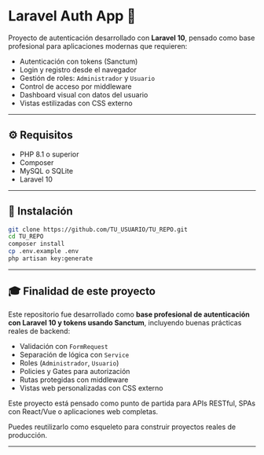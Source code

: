 # Laravel Auth App 🔐

Proyecto de autenticación desarrollado con **Laravel 10**, pensado como base profesional para aplicaciones modernas que requieren:

- Autenticación con tokens (Sanctum)
- Login y registro desde el navegador
- Gestión de roles: `Administrador` y `Usuario`
- Control de acceso por middleware
- Dashboard visual con datos del usuario
- Vistas estilizadas con CSS externo

---

## ⚙️ Requisitos

- PHP 8.1 o superior
- Composer
- MySQL o SQLite
- Laravel 10

---

## 🚀 Instalación

```bash
git clone https://github.com/TU_USUARIO/TU_REPO.git
cd TU_REPO
composer install
cp .env.example .env
php artisan key:generate
```

---

## 🎓 Finalidad de este proyecto

Este repositorio fue desarrollado como **base profesional de autenticación con Laravel 10 y tokens usando Sanctum**, incluyendo buenas prácticas reales de backend:

- Validación con `FormRequest`
- Separación de lógica con `Service`
- Roles (`Administrador`, `Usuario`)
- Policies y Gates para autorización
- Rutas protegidas con middleware
- Vistas web personalizadas con CSS externo

Este proyecto está pensado como punto de partida para APIs RESTful, SPAs con React/Vue o aplicaciones web completas.

Puedes reutilizarlo como esqueleto para construir proyectos reales de producción.

---

